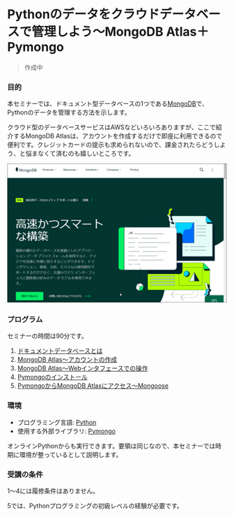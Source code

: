 # Pythonのデータをクラウドデータベースで管理しよう～MongoDB Atlas＋Pymongo

> 作成中

### 目的

本セミナーでは、ドキュメント型データベースの1つである[MongoDB](https://www.mongodb.com/ja-jp "LINK")で、Pythonのデータを管理する方法を示します。

クラウド型のデータベースサービスはAWSなどいろいろありますが、ここで紹介するMongoDB Atlasは、アカウントを作成するだけで即座に利用できるので便利です。クレジットカードの提示も求められないので、課金されたらどうしよう、と悩まなくて済むのも嬉しいところです。

<img src="./Images/00-Readme/mongo-top.png">


### プログラム

セミナーの時間は90分です。

1. [ドキュメントデータベースとは](./01-Introduction.md "INTERNAL")
2. [MongoDB Atlas～アカウントの作成](./02-Account.md "INTERNAL")
3. [MongoDB Atlas～Webインタフェースでの操作](./03-Web.md "INTERNAL")
4. [Pymongoのインストール](./04-Install.md "ITNERNAL")
5. [PymongoからMongoDB Atlasにアクセス～Mongoose](./05-Pymongo.md "ITNERNAL")


### 環境

- プログラミング言語: [Python](https://www.python.org/ "LINK")
- 使用する外部ライブラリ: [Pymongo](https://www.mongodb.com/ja-jp/docs/languages/python/pymongo-driver/current/ "LINK")

オンラインPythonからも実行できます。要領は同じなので、本セミナーでは時期に環境が整っているとして説明します。


### 受講の条件

1～4には履修条件はありません。

5では、Pythonプログラミングの初級レベルの経験が必要です。

